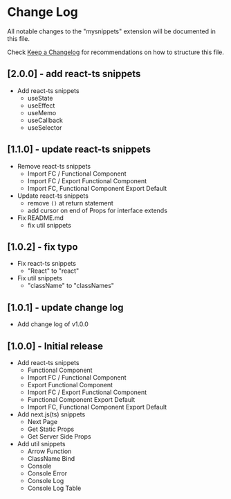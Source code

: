 # Change Log

All notable changes to the "mysnippets" extension will be documented in this file.

Check [Keep a Changelog](http://keepachangelog.com/) for recommendations on how to structure this file.

## [2.0.0] - add react-ts snippets
- Add react-ts snippets
  - useState
  - useEffect
  - useMemo
  - useCallback
  - useSelector

## [1.1.0] - update react-ts snippets
- Remove react-ts snippets
  - Import FC / Functional Component
  - Import FC / Export Functional Component
  - Import FC, Functional Component Export Default
- Update react-ts snippets
  - remove `()` at return statement
  - add cursor on end of Props for interface extends
- Fix README.md
  - fix util snippets

## [1.0.2] - fix typo
- Fix react-ts snippets
  - "React" to "react"
- Fix util snippets
  - "className" to "classNames"

## [1.0.1] - update change log
- Add change log of v1.0.0

## [1.0.0] - Initial release
- Add react-ts snippets
  - Functional Component
  - Import FC / Functional Component
  - Export Functional Component
  - Import FC / Export Functional Component
  - Functional Component Export Default
  - Import FC, Functional Component Export Default
- Add next.js(ts) snippets
  - Next Page
  - Get Static Props
  - Get Server Side Props
- Add util snippets
  - Arrow Function
  - ClassName Bind
  - Console
  - Console Error
  - Console Log
  - Console Log Table
